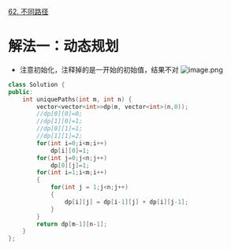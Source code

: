[62. 不同路径](https://leetcode-cn.com/problems/unique-paths/)



# 解法一：动态规划
- 注意初始化，注释掉的是一开始的初始值，结果不对
![image.png](https://i.loli.net/2021/07/05/ApDTGLXOuwJVrCY.png)
```C++
class Solution {
public:
    int uniquePaths(int m, int n) {
        vector<vector<int>>dp(m, vector<int>(n,0));
        //dp[0][0]=0;
        //dp[1][0]=1;
        //dp[0][1]=1;
        //dp[1][1]=2;
        for(int i=0;i<m;i++)
            dp[i][0]=1;
        for(int j=0;j<n;j++)
            dp[0][j]=1;
        for(int i=1;i<m;i++)
        {
            for(int j = 1;j<n;j++)
            {
                dp[i][j] = dp[i-1][j] + dp[i][j-1];
            }
        }
        return dp[m-1][n-1];
    }
};
```


